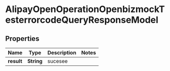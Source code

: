 

# AlipayOpenOperationOpenbizmockTesterrorcodeQueryResponseModel


## Properties

| Name | Type | Description | Notes |
|------------ | ------------- | ------------- | -------------|
|**result** | **String** | sucesee |  |



